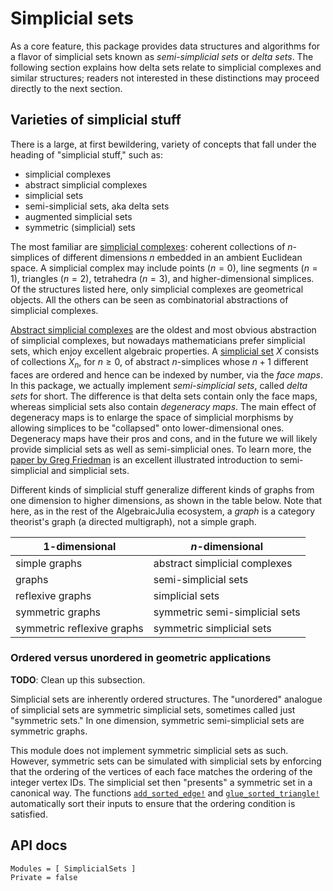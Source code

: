 # Simplicial sets

As a core feature, this package provides data structures and algorithms for a
flavor of simplicial sets known as *semi-simplicial sets* or *delta sets*. The
following section explains how delta sets relate to simplicial complexes and
similar structures; readers not interested in these distinctions may proceed
directly to the next section.

## Varieties of simplicial stuff

There is a large, at first bewildering, variety of concepts that fall under the
heading of "simplicial stuff," such as:

- simplicial complexes
- abstract simplicial complexes
- simplicial sets
- semi-simplicial sets, aka delta sets
- augmented simplicial sets
- symmetric (simplicial) sets

The most familiar are [simplicial
complexes](https://en.wikipedia.org/wiki/Simplicial_complex): coherent
collections of $n$-simplices of different dimensions $n$ embedded in an ambient
Euclidean space. A simplicial complex may include points $(n=0)$, line segments
$(n=1)$, triangles $(n=2)$, tetrahedra $(n=3)$, and higher-dimensional
simplices. Of the structures listed here, only simplicial complexes are
geometrical objects. All the others can be seen as combinatorial abstractions of
simplicial complexes.

[Abstract simplicial
complexes](https://en.wikipedia.org/wiki/Abstract_simplicial_complex) are the
oldest and most obvious abstraction of simplicial complexes, but nowadays
mathematicians prefer simplicial sets, which enjoy excellent algebraic
properties. A [simplicial set](https://en.wikipedia.org/wiki/Simplicial_set) $X$
consists of collections $X_n$, for $n \geq 0$, of abstract $n$-simplices whose
$n+1$ different faces are ordered and hence can be indexed by number, via the
*face maps*. In this package, we actually implement *semi-simplicial sets*,
called *delta sets* for short. The difference is that delta sets contain only
the face maps, whereas simplicial sets also contain *degeneracy maps*. The main
effect of degeneracy maps is to enlarge the space of simplicial morphisms by
allowing simplices to be "collapsed" onto lower-dimensional ones. Degeneracy
maps have their pros and cons, and in the future we will likely provide
simplicial sets as well as semi-simplicial ones. To learn more, the [paper by
Greg Friedman](https://arxiv.org/abs/0809.4221) is an excellent illustrated
introduction to semi-simplicial and simplicial sets.

Different kinds of simplicial stuff generalize different kinds of graphs from
one dimension to higher dimensions, as shown in the table below. Note that here,
as in the rest of the AlgebraicJulia ecosystem, a *graph* is a category
theorist's graph (a directed multigraph), not a simple graph.

| 1-dimensional              | $n$-dimensional                |
|----------------------------|--------------------------------|
| simple graphs              | abstract simplicial complexes  |
| graphs                     | semi-simplicial sets           |
| reflexive graphs           | simplicial sets                |
| symmetric graphs           | symmetric semi-simplicial sets |
| symmetric reflexive graphs | symmetric simplicial sets      |

### Ordered versus unordered in geometric applications

**TODO**: Clean up this subsection.

Simplicial sets are inherently ordered structures. The "unordered" analogue of
simplicial sets are symmetric simplicial sets, sometimes called just "symmetric
sets." In one dimension, symmetric semi-simplicial sets are symmetric graphs.

This module does not implement symmetric simplicial sets as such. However,
symmetric sets can be simulated with simplicial sets by enforcing that the
ordering of the vertices of each face matches the ordering of the integer vertex
IDs. The simplicial set then "presents" a symmetric set in a canonical way. The
functions [`add_sorted_edge!`](@ref) and [`glue_sorted_triangle!`](@ref)
automatically sort their inputs to ensure that the ordering condition is
satisfied.

## API docs

```@autodocs
Modules = [ SimplicialSets ]
Private = false
```
